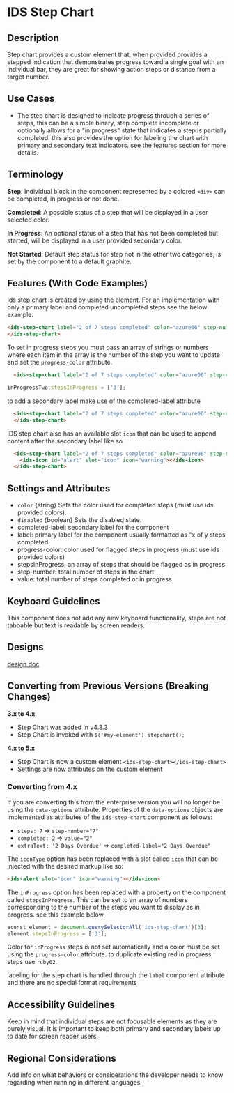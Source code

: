 # IDS Step Chart

## Description

Step chart provides a custom element <ids-step-chart></ids-step-chart> that, when provided provides a stepped indication that demonstrates progress toward a single goal with an individual bar, they are great for showing action steps or distance from a target number.

## Use Cases

- The step chart is designed to indicate progress through a series of steps, this can be a simple binary, step complete incomplete or optionally allows for a "in progress" state that indicates a step is partially completed. this also provides the option for labeling the chart with primary and secondary text indicators. see the features section for more details.

## Terminology

**Step**: Individual block in the component represented by a colored `<div>` can be completed, in progress or not done.

**Completed**: A possible status of a step that will be displayed in a user selected color.

**In Progress**: An optional status of a step that has not been completed but started, will be displayed in a user provided secondary color.

**Not Started**: Default step status for step not in the other two categories, is set by the component to a default graphite.

## Features (With Code Examples)

Ids step chart is created by using the <ids-step-chart> element.
For an implementation with only a primary label and completed uncompleted steps see the below example.

```html
<ids-step-chart label="2 of 7 steps completed" color="azure06" step-number="7" value="2">
</ids-step-chart>
```

To set in progress steps you must pass an array of strings or numbers where each item in the array is the number of the step you want to update and set the `progress-color` attribute.
```html
  <ids-step-chart label="2 of 7 steps completed" color="azure06" step-number="7" value="3" completed-label="5 days overdue" progress-color="ruby02">
```

```js
inProgressTwo.stepsInProgress = ['3'];
```

to add a secondary label make use of the completed-label attribute

```html
  <ids-step-chart label="2 of 7 steps completed" color="azure06" step-number="7" value="2" completed-label="5 days remaining">
  </ids-step-chart>
```
IDS step chart also has an available slot `icon` that can be used to append content after the secondary label like so

```html
  <ids-step-chart label="2 of 7 steps completed" color="azure06" step-number="7" value="3" completed-label="5 days overdue" progress-color="ruby02">
    <ids-icon id="alert" slot="icon" icon="warning"></ids-icon>
  </ids-step-chart>
```

## Settings and Attributes

  - `color` {string} Sets the color used for completed steps (must use ids provided colors).
  - `disabled` {boolean} Sets the disabled state.
  - completed-label: secondary label for the component
  - label: primary label for the component usually formatted as "x of y steps completed
  - progress-color: color used for flagged steps in progress (must use ids provided colors)
  - stepsInProgress: an array of steps that should be flagged as in progress
  - step-number: total number of steps in the chart
  - value: total number of steps completed or in progress

## Keyboard Guidelines

This component does not add any new keyboard functionality, steps are not tabbable but text is readable by screen readers.

## Designs

[design doc](https://www.figma.com/file/yaJ8mJrqRRej8oTsd6iT8P/IDS-(SoHo)-Component-Library-v4.5?node-id=760%3A771)

## Converting from Previous Versions (Breaking Changes)

**3.x to 4.x**

- Step Chart was added in v4.3.3
- Step Chart is invoked with `$('#my-element').stepchart();`

**4.x to 5.x**

- Step Chart is now a custom element `<ids-step-chart></ids-step-chart>`
- Settings are now attributes on the custom element

### Converting from 4.x

If you are converting this from the enterprise version you will no longer be using the `data-options` attribute. Properties of the `data-options` objects are implemented as attributes of the `ids-step-chart` component as follows:

- `steps: 7` => `step-number="7"`
- `completed: 2` => `value="2"`
- `extraText: '2 Days Overdue'` => `completed-label="2 Days Overdue"`

The `iconType` option has been replaced with a slot called `icon` that can be injected with the desired markup like so:

```html
<ids-alert slot="icon" icon="warning"></ids-icon>
```

The `inProgress` option has been replaced with a property on the component called `stepsInProgress`. This can be set to an array of numbers corresponding to the number of the steps you want to display as in progress. see this example below

```js
econst element = document.querySelectorAll('ids-step-chart')[3];
element.stepsInProgress = ['3'];
```

Color for `inProgress` steps is not set automatically and a color must be set using the `progress-color` attribute. to duplicate
existing red in progress steps use `ruby02`.

labeling for the step chart is handled through the `label` component attribute and there are no special format requirements

## Accessibility Guidelines

Keep in mind that individual steps are not focusable elements as they are purely visual. It is important to keep both primary and secondary labels up to date for screen reader users.

## Regional Considerations

Add info on what behaviors or considerations the developer needs to know regarding when running in different languages.
